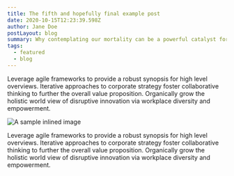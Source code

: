 ```yaml
---
title: The fifth and hopefully final example post
date: 2020-10-15T12:23:39.598Z
author: Jane Doe
postLayout: blog 
summary: Why contemplating our mortality can be a powerful catalyst for change
tags:
  - featured
  - blog
---
```

Leverage agile frameworks to provide a robust synopsis for high level overviews. Iterative approaches to corporate strategy foster collaborative thinking to further the overall value proposition. Organically grow the holistic world view of disruptive innovation via workplace diversity and empowerment.

![A sample inlined image](https://source.unsplash.com/random/600x400)

Leverage agile frameworks to provide a robust synopsis for high level overviews. Iterative approaches to corporate strategy foster collaborative thinking to further the overall value proposition. Organically grow the holistic world view of disruptive innovation via workplace diversity and empowerment.